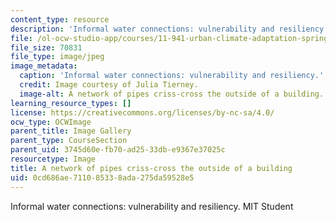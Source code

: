 ```yaml
---
content_type: resource
description: 'Informal water connections: vulnerability and resiliency. MIT Student'
file: /ol-ocw-studio-app/courses/11-941-urban-climate-adaptation-spring-2011/0cd686ae711085338ada275da59528e5_pipes1.jpg
file_size: 70831
file_type: image/jpeg
image_metadata:
  caption: 'Informal water connections: vulnerability and resiliency.'
  credit: Image courtesy of Julia Tierney.
  image-alt: A network of pipes criss-cross the outside of a building.
learning_resource_types: []
license: https://creativecommons.org/licenses/by-nc-sa/4.0/
ocw_type: OCWImage
parent_title: Image Gallery
parent_type: CourseSection
parent_uid: 3745d60e-fb70-ad25-33db-e9367e37025c
resourcetype: Image
title: A network of pipes criss-cross the outside of a building
uid: 0cd686ae-7110-8533-8ada-275da59528e5
---
```

Informal water connections: vulnerability and resiliency. MIT Student